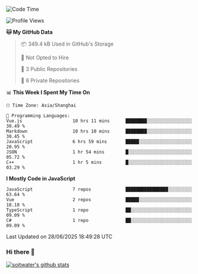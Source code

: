 <!--START_SECTION:waka-->
![Code Time](http://img.shields.io/badge/Code%20Time-5%2C206%20hrs%2054%20mins-blue)

![Profile Views](http://img.shields.io/badge/Profile%20Views-0-blue)

**🐱 My GitHub Data** 

> 📦 349.4 kB Used in GitHub's Storage 
 > 
> 🚫 Not Opted to Hire
 > 
> 📜 3 Public Repositories 
 > 
> 🔑 6 Private Repositories 
 > 
📊 **This Week I Spent My Time On** 

```text
🕑︎ Time Zone: Asia/Shanghai

💬 Programming Languages: 
Vue.js                   10 hrs 11 mins      ████████░░░░░░░░░░░░░░░░░   30.49 % 
Markdown                 10 hrs 10 mins      ████████░░░░░░░░░░░░░░░░░   30.45 % 
JavaScript               6 hrs 59 mins       █████░░░░░░░░░░░░░░░░░░░░   20.95 % 
JSON                     1 hr 54 mins        █░░░░░░░░░░░░░░░░░░░░░░░░   05.72 % 
C++                      1 hr 5 mins         █░░░░░░░░░░░░░░░░░░░░░░░░   03.29 % 
```

**I Mostly Code in JavaScript** 

```text
JavaScript               7 repos             ████████████████░░░░░░░░░   63.64 % 
Vue                      2 repos             █████░░░░░░░░░░░░░░░░░░░░   18.18 % 
TypeScript               1 repo              ██░░░░░░░░░░░░░░░░░░░░░░░   09.09 % 
C#                       1 repo              ██░░░░░░░░░░░░░░░░░░░░░░░   09.09 % 
```




 Last Updated on 28/06/2025 18:49:28 UTC
<!--END_SECTION:waka-->

### Hi there 👋
[![soitwater's github stats](https://github-readme-stats.vercel.app/api?username=soitwater)](https://github.com/soitwater/github-readme-stats)
